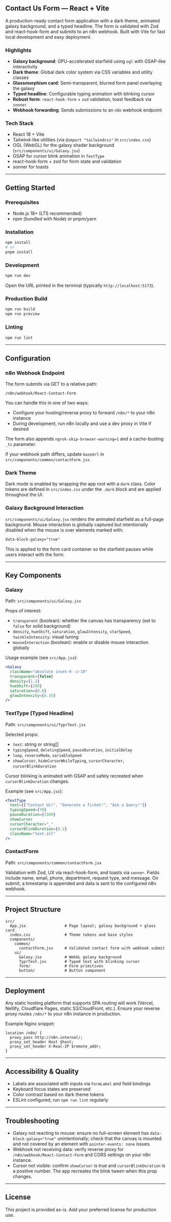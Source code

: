 ## Contact Us Form — React + Vite

A production-ready contact form application with a dark theme, animated galaxy background, and a typed headline. The form is validated with Zod and react-hook-form and submits to an n8n webhook. Built with Vite for fast local development and easy deployment.

### Highlights

- **Galaxy background**: GPU-accelerated starfield using `ogl` with GSAP-like interactivity
- **Dark theme**: Global dark color system via CSS variables and utility classes
- **Glassmorphism card**: Semi-transparent, blurred form panel overlaying the galaxy
- **Typed headline**: Configurable typing animation with blinking cursor
- **Robust form**: `react-hook-form` + `zod` validation, toast feedback via `sonner`
- **Webhook forwarding**: Sends submissions to an `n8n` webhook endpoint

### Tech Stack

- React 18 + Vite
- Tailwind-like utilities (via `@import "tailwindcss"` in `src/index.css`)
- OGL (WebGL) for the galaxy shader background (`src/components/ui/Galaxy.jsx`)
- GSAP for cursor blink animation in `TextType`
- react-hook-form + zod for form state and validation
- sonner for toasts

---

## Getting Started

### Prerequisites

- Node.js 18+ (LTS recommended)
- npm (bundled with Node) or pnpm/yarn

### Installation

```bash
npm install
# or
pnpm install
```

### Development

```bash
npm run dev
```

Open the URL printed in the terminal (typically `http://localhost:5173`).

### Production Build

```bash
npm run build
npm run preview
```

### Linting

```bash
npm run lint
```

---

## Configuration

### n8n Webhook Endpoint

The form submits via GET to a relative path:

`/n8n/webhook/React-Contact-Form`

You can handle this in one of two ways:

- Configure your hosting/reverse proxy to forward `/n8n/*` to your n8n instance
- During development, run n8n locally and use a dev proxy in Vite if desired

The form also appends `ngrok-skip-browser-warning=1` and a cache-busting `_ts` parameter.

If your webhook path differs, update `baseUrl` in `src/components/common/contactForm.jsx`.

### Dark Theme

Dark mode is enabled by wrapping the app root with a `dark` class. Color tokens are defined in `src/index.css` under the `.dark` block and are applied throughout the UI.

### Galaxy Background Interaction

`src/components/ui/Galaxy.jsx` renders the animated starfield as a full-page background. Mouse interaction is globally captured but intentionally disabled when the mouse is over elements marked with:

```html
data-block-galaxy="true"
```

This is applied to the form card container so the starfield pauses while users interact with the form.

---

## Key Components

### Galaxy

Path: `src/components/ui/Galaxy.jsx`

Props of interest:

- `transparent` (boolean): whether the canvas has transparency (set to `false` for solid background)
- `density`, `hueShift`, `saturation`, `glowIntensity`, `starSpeed`, `twinkleIntensity`: visual tuning
- `mouseInteraction` (boolean): enable or disable mouse interaction globally

Usage example (see `src/App.jsx`):

```jsx
<Galaxy
  className="absolute inset-0 -z-10"
  transparent={false}
  density={1.2}
  hueShift={200}
  saturation={0.8}
  glowIntensity={0.35}
/>
```

### TextType (Typed Headline)

Path: `src/components/ui/TyprText.jsx`

Selected props:

- `text`: string or string[]
- `typingSpeed`, `deletingSpeed`, `pauseDuration`, `initialDelay`
- `loop`, `reverseMode`, `variableSpeed`
- `showCursor`, `hideCursorWhileTyping`, `cursorCharacter`, `cursorBlinkDuration`

Cursor blinking is animated with GSAP and safely recreated when `cursorBlinkDuration` changes.

Example (see `src/App.jsx`):

```jsx
<TextType
  text={["Contact Us!", "Generate a Ticket!", "Ask a Query!"]}
  typingSpeed={70}
  pauseDuration={1500}
  showCursor
  cursorCharacter="_"
  cursorBlinkDuration={0.2}
  className="text-2xl"
/>
```

### ContactForm

Path: `src/components/common/contactForm.jsx`

Validation with Zod, UX via react-hook-form, and toasts via `sonner`. Fields include name, email, phone, department, request type, and message. On submit, a timestamp is appended and data is sent to the configured n8n webhook.

---

## Project Structure

```
src/
  App.jsx                 # Page layout; galaxy background + glass card
  index.css               # Theme tokens and base styles
  components/
    common/
      contactForm.jsx     # Validated contact form with webhook submit
    ui/
      Galaxy.jsx          # WebGL galaxy background
      TyprText.jsx        # Typed text with blinking cursor
      form/               # Form primitives
      button/             # Button component
```

---

## Deployment

Any static hosting platform that supports SPA routing will work (Vercel, Netlify, Cloudflare Pages, static S3/CloudFront, etc.). Ensure your reverse proxy routes `/n8n/*` to your n8n instance in production.

Example Nginx snippet:

```nginx
location /n8n/ {
  proxy_pass http://n8n.internal/;
  proxy_set_header Host $host;
  proxy_set_header X-Real-IP $remote_addr;
}
```

---

## Accessibility & Quality

- Labels are associated with inputs via `FormLabel` and field bindings
- Keyboard focus states are preserved
- Color contrast based on dark theme tokens
- ESLint configured; run `npm run lint` regularly

---

## Troubleshooting

- Galaxy not reacting to mouse: ensure no full-screen element has `data-block-galaxy="true"` unintentionally; check that the canvas is mounted and not covered by an element with `pointer-events: none` issues.
- Webhook not receiving data: verify reverse proxy for `/n8n/webhook/React-Contact-Form` and CORS settings on your n8n instance.
- Cursor not visible: confirm `showCursor` is true and `cursorBlinkDuration` is a positive number. The app recreates the blink tween when this prop changes.

---

## License

This project is provided as-is. Add your preferred license for production use.
